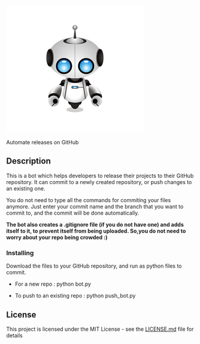 ![Bot image](/logo/bot.webp)

Automate releases on GitHub


## Description

This is a bot which helps developers to release their projects to their GitHub repository. It can commit to a newly created repository, or push changes to an existing one. 

You do not need to type all the commands for commiting your files anymore. Just enter your commit name and the branch that you want to commit to, and the commit will be done automatically.

**The bot also creates a .gitignore file (if you do not have one) and adds itself to it, to prevent itself from being uploaded. So,you do not need to worry about your repo being crowded :)**

### Installing

Download the files to your GitHub repository, and run as python files to commit.

* For a new repo : python bot.py

* To push to an existing repo : python push_bot.py

## License

This project is licensed under the MIT License - see the [LICENSE.md](LICENSE.md) file for details



